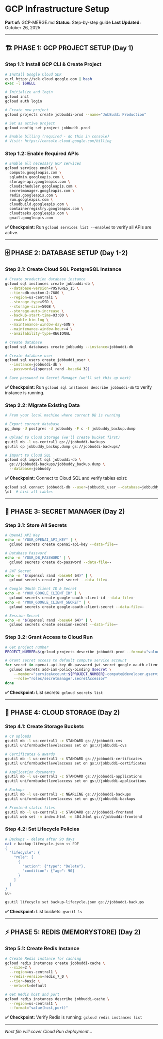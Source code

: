 # GCP Infrastructure Setup

**Part of:** GCP-MERGE.md
**Status:** Step-by-step guide
**Last Updated:** October 26, 2025

---

## 🏗️ PHASE 1: GCP PROJECT SETUP (Day 1)

### Step 1.1: Install GCP CLI & Create Project

```bash
# Install Google Cloud SDK
curl https://sdk.cloud.google.com | bash
exec -l $SHELL

# Initialize and login
gcloud init
gcloud auth login

# Create new project
gcloud projects create jobbuddi-prod --name="JobBuddi Production"

# Set as active project
gcloud config set project jobbuddi-prod

# Enable billing (required - do this in console)
# Visit: https://console.cloud.google.com/billing
```

### Step 1.2: Enable Required APIs

```bash
# Enable all necessary GCP services
gcloud services enable \
  compute.googleapis.com \
  sqladmin.googleapis.com \
  storage-api.googleapis.com \
  cloudscheduler.googleapis.com \
  secretmanager.googleapis.com \
  redis.googleapis.com \
  run.googleapis.com \
  cloudbuild.googleapis.com \
  containerregistry.googleapis.com \
  cloudtasks.googleapis.com \
  gmail.googleapis.com
```

**✅ Checkpoint:** Run `gcloud services list --enabled` to verify all APIs are active.

---

## 🗄️ PHASE 2: DATABASE SETUP (Day 1-2)

### Step 2.1: Create Cloud SQL PostgreSQL Instance

```bash
# Create production database instance
gcloud sql instances create jobbuddi-db \
  --database-version=POSTGRES_15 \
  --tier=db-custom-2-7680 \
  --region=us-central1 \
  --storage-type=SSD \
  --storage-size=50GB \
  --storage-auto-increase \
  --backup-start-time=03:00 \
  --enable-bin-log \
  --maintenance-window-day=SUN \
  --maintenance-window-hour=4 \
  --availability-type=REGIONAL

# Create database
gcloud sql databases create jobbuddy --instance=jobbuddi-db

# Create database user
gcloud sql users create jobbuddi_user \
  --instance=jobbuddi-db \
  --password=$(openssl rand -base64 32)

# Save password to Secret Manager (we'll set this up next)
```

**✅ Checkpoint:** Run `gcloud sql instances describe jobbuddi-db` to verify instance is running.

### Step 2.2: Migrate Existing Data

```bash
# From your local machine where current DB is running

# Export current database
pg_dump -U postgres -d jobbuddy -F c -f jobbuddy_backup.dump

# Upload to Cloud Storage (we'll create bucket first)
gsutil mb -l us-central1 gs://jobbuddi-backups
gsutil cp jobbuddy_backup.dump gs://jobbuddi-backups/

# Import to Cloud SQL
gcloud sql import sql jobbuddi-db \
  gs://jobbuddi-backups/jobbuddy_backup.dump \
  --database=jobbuddy
```

**✅ Checkpoint:** Connect to Cloud SQL and verify tables exist:
```bash
gcloud sql connect jobbuddi-db --user=jobbuddi_user --database=jobbuddy
\dt  # List all tables
```

---

## 🔐 PHASE 3: SECRET MANAGER (Day 2)

### Step 3.1: Store All Secrets

```bash
# OpenAI API Key
echo -n "YOUR_OPENAI_API_KEY" | \
  gcloud secrets create openai-api-key --data-file=-

# Database Password
echo -n "YOUR_DB_PASSWORD" | \
  gcloud secrets create db-password --data-file=-

# JWT Secret
echo -n "$(openssl rand -base64 64)" | \
  gcloud secrets create jwt-secret --data-file=-

# Google OAuth Client ID & Secret
echo -n "YOUR_GOOGLE_CLIENT_ID" | \
  gcloud secrets create google-oauth-client-id --data-file=-
echo -n "YOUR_GOOGLE_CLIENT_SECRET" | \
  gcloud secrets create google-oauth-client-secret --data-file=-

# Session Secret
echo -n "$(openssl rand -base64 64)" | \
  gcloud secrets create session-secret --data-file=-
```

### Step 3.2: Grant Access to Cloud Run

```bash
# Get project number
PROJECT_NUMBER=$(gcloud projects describe jobbuddi-prod --format="value(projectNumber)")

# Grant secret access to default compute service account
for secret in openai-api-key db-password jwt-secret google-oauth-client-id google-oauth-client-secret session-secret; do
  gcloud secrets add-iam-policy-binding $secret \
    --member="serviceAccount:${PROJECT_NUMBER}-compute@developer.gserviceaccount.com" \
    --role="roles/secretmanager.secretAccessor"
done
```

**✅ Checkpoint:** List secrets: `gcloud secrets list`

---

## 💾 PHASE 4: CLOUD STORAGE (Day 2)

### Step 4.1: Create Storage Buckets

```bash
# CV uploads
gsutil mb -l us-central1 -c STANDARD gs://jobbuddi-cvs
gsutil uniformbucketlevelaccess set on gs://jobbuddi-cvs

# Certificates & awards
gsutil mb -l us-central1 -c STANDARD gs://jobbuddi-certificates
gsutil uniformbucketlevelaccess set on gs://jobbuddi-certificates

# Application documents
gsutil mb -l us-central1 -c STANDARD gs://jobbuddi-applications
gsutil uniformbucketlevelaccess set on gs://jobbuddi-applications

# Backups
gsutil mb -l us-central1 -c NEARLINE gs://jobbuddi-backups
gsutil uniformbucketlevelaccess set on gs://jobbuddi-backups

# Frontend static files
gsutil mb -l us-central1 -c STANDARD gs://jobbuddi-frontend
gsutil web set -m index.html -e 404.html gs://jobbuddi-frontend
```

### Step 4.2: Set Lifecycle Policies

```bash
# Backups - delete after 90 days
cat > backup-lifecycle.json << EOF
{
  "lifecycle": {
    "rule": [
      {
        "action": {"type": "Delete"},
        "condition": {"age": 90}
      }
    ]
  }
}
EOF

gsutil lifecycle set backup-lifecycle.json gs://jobbuddi-backups
```

**✅ Checkpoint:** List buckets: `gsutil ls`

---

## ⚡ PHASE 5: REDIS (MEMORYSTORE) (Day 2)

### Step 5.1: Create Redis Instance

```bash
# Create Redis instance for caching
gcloud redis instances create jobbuddi-cache \
  --size=2 \
  --region=us-central1 \
  --redis-version=redis_7_0 \
  --tier=basic \
  --network=default

# Get Redis host and port
gcloud redis instances describe jobbuddi-cache \
  --region=us-central1 \
  --format="value(host,port)"
```

**✅ Checkpoint:** Verify Redis is running: `gcloud redis instances list`

---

*Next file will cover Cloud Run deployment...*
